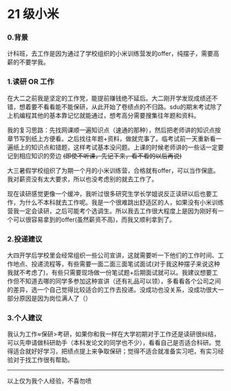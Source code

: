 # 21 级小米

### 0.背景

计科班，去工作是因为通过了学校组织的小米训练营发的offer，纯摆子，需要高薪的不要学我。

### 1.读研 OR 工作

在大二之前我是坚定的工作党，能提前赚钱绝不延后。大二刚开学发现成绩还不错，想着要不看看能不能保研，从此开始了卷绩点的不归路。sdu的期末考试除了上机编程其他的基本靠记忆就能通过，想考高分需要搜集往年题和资料。

我的复习思路：先找网课顺一遍知识点（速通的那种），然后把老师讲的知识点按章节写到纸上方便看。之后找往年题+资料，做就完事了。临考试前一天重新看一遍纸上的知识点和错题，这样考试基本没问题。上课的时候老师讲的一些话一定要记到相应知识的旁边 ~~(即使不听课，先记下来，看不看的以后再说)~~ 

大三暑假学校组织了为期一个月的小米训练营，合格就有offer，可以当作保底。我对薪资没有太大要求，所以也没考虑别的就去工作了。

现在读研感觉更像一个缓冲，我听过很多研究生学长学姐说反正读研以后也要工作，为什么不本科就去工作呢。我是一个很难跳出舒适区的人，如果没有小米训练营我一定会读研，之后可能考个选调生。所以我去工作很大程度上是因为刚好有一个可以很容易拿到的offer(虽然薪资不高)，而我又顺利拿到了。

### 2.投递建议

大四开学后学校里会经常组织一些公司宣讲，这就需要听一下他们的工作时间、工作地点、投递流程等，有些需要一面二面三面笔试面试(对于我这种摆子来说这种我就不考虑了)，有些只需要现场做一份笔试题+后期面试就可以。我建议想要工作但不知道去哪的同学多参加这种宣讲（还有礼品可以领），多看看各个公司之间的差异，选一个自己觉得比较适合的工作去投递。没成功也没关系，没成功很大一部分原因是因为岗位满人了（）


### 3.个人建议

我认为工作≈保研>考研，如果你和我一样在大学初期对于工作还是读研很纠结，可以先申请做科研助手（本科发论文的同学也不少），看看自己是否适合科研。觉得适合就好好学习，把绩点提上来争取保研；觉得不适合就准备实习吧，有实习经验对于找工作很有帮助。

-------
以上仅为我个人经验，不喜勿喷





